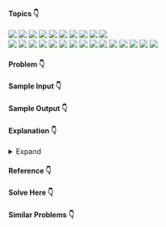 #### Topics :point_down:
![](https://img.shields.io/badge/-array-wheat) 
![](https://img.shields.io/badge/-back--tracking-wheat)
![](https://img.shields.io/badge/-base--conversion-wheat) 
![](https://img.shields.io/badge/-binary--search-wheat)
![](https://img.shields.io/badge/-binary--search--tree-wheat)
![](https://img.shields.io/badge/-binary--tree-wheat)
![](https://img.shields.io/badge/-bit--manipulation-wheat)
![](https://img.shields.io/badge/-dynamic--programming-wheat) 
![](https://img.shields.io/badge/-graph-wheat)
![](https://img.shields.io/badge/-greedy-wheat)  
![](https://img.shields.io/badge/-hash--map-wheat) 
![](https://img.shields.io/badge/-hash--set-wheat)
![](https://img.shields.io/badge/-heap-wheat) 
![](https://img.shields.io/badge/-linked--list-wheat)
![](https://img.shields.io/badge/-math-wheat)
![](https://img.shields.io/badge/-merge--sort-wheat)
![](https://img.shields.io/badge/-modulus-wheat) 
![](https://img.shields.io/badge/-queue-wheat) 
![](https://img.shields.io/badge/-quick--sort-wheat) 
![](https://img.shields.io/badge/-recursion-wheat)
![](https://img.shields.io/badge/-sorting-wheat)
![](https://img.shields.io/badge/-stack-wheat)
![](https://img.shields.io/badge/-string-wheat)
![](https://img.shields.io/badge/-two--pointer-wheat)
![](https://img.shields.io/badge/-sliding--window--technique-wheat)


#### Problem :point_down:

#### Sample Input :point_down:

#### Sample Output :point_down:

#### Explanation :point_down:

<details>
<summary>Expand</summary>

#### Python :point_down:
```py

```  
#### Explanation :point_down:

#### Time Complexity :point_down:
```

```
#### Space Complexity :point_down:
```

```
</details>

#### Reference :point_down:

#### Solve Here :point_down:

#### Similar Problems :point_down:
